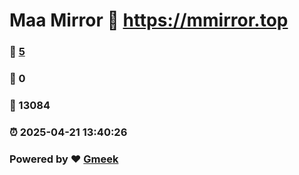 # Maa Mirror :link: https://mmirror.top 
### :page_facing_up: [5](https://mmirror.top/tag.html) 
### :speech_balloon: 0 
### :hibiscus: 13084 
### :alarm_clock: 2025-04-21 13:40:26 
### Powered by :heart: [Gmeek](https://github.com/Meekdai/Gmeek)
